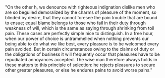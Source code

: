 "On the other h, we denounce with righteous indignation  dislike men who are
so beguiled  demoralized by the charms of pleasure of the moment, so blinded by desire, that they cannot foresee the pain  trouble that are bound to ensue;  equal blame belongs to those who fail in their duty through weakness of will, which is the same as saying through shrinking from toil  pain. These cases are perfectly simple  nice  to distinguish. In a free hour, when our power of choice is untrammelled  when nothing prevents our being able to do what we like best, every pleasure is to be welcomed  every pain avoided. But in certain circumstances  owing to the claims of duty or the obligations of business it will frequently occur that pleasures have to be repudiated  annoyances accepted. The wise man therefore always holds in these matters to this principle of selection: he rejects pleasures to secure other greater pleasures, or else he endures pains to avoid worse pains."